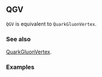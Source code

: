 ## QGV

`QGV` is equivalent to `QuarkGluonVertex`.

### See also

[QuarkGluonVertex](QuarkGluonVertex).

### Examples